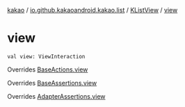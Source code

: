 [kakao](../../index.md) / [io.github.kakaoandroid.kakao.list](../index.md) / [KListView](index.md) / [view](./view.md)

# view

`val view: ViewInteraction`

Overrides [BaseActions.view](../../io.github.kakaoandroid.kakao.common.actions/-base-actions/view.md)

Overrides [BaseAssertions.view](../../io.github.kakaoandroid.kakao.common.assertions/-base-assertions/view.md)

Overrides [AdapterAssertions.view](../../io.github.kakaoandroid.kakao.common.assertions/-adapter-assertions/view.md)

